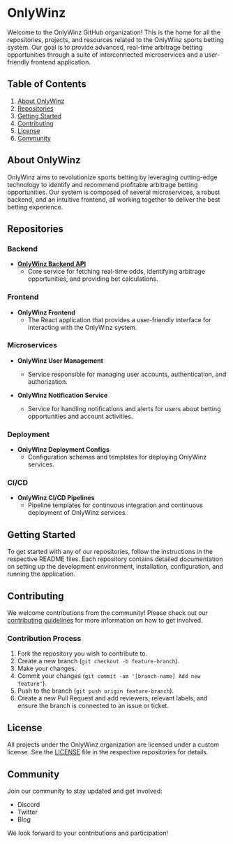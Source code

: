 # OnlyWinz

Welcome to the OnlyWinz GitHub organization! This is the home for all the repositories, projects, and resources related to the OnlyWinz sports betting system. Our goal is to provide advanced, real-time arbitrage betting opportunities through a suite of interconnected microservices and a user-friendly frontend application.

## Table of Contents
1. [About OnlyWinz](#about-onlywinz)
2. [Repositories](#repositories)
3. [Getting Started](#getting-started)
4. [Contributing](#contributing)
5. [License](#license)
6. [Community](#community)

## About OnlyWinz
OnlyWinz aims to revolutionize sports betting by leveraging cutting-edge technology to identify and recommend profitable arbitrage betting opportunities. Our system is composed of several microservices, a robust backend, and an intuitive frontend, all working together to deliver the best betting experience.

## Repositories
### Backend
- **[OnlyWinz Backend API](https://github.com/OnlyWinz/onlywinz-backend)**
  - Core service for fetching real-time odds, identifying arbitrage opportunities, and providing bet calculations.

### Frontend
- **OnlyWinz Frontend**
  - The React application that provides a user-friendly interface for interacting with the OnlyWinz system.

### Microservices
- **OnlyWinz User Management**
  - Service responsible for managing user accounts, authentication, and authorization.

- **OnlyWinz Notification Service**
  - Service for handling notifications and alerts for users about betting opportunities and account activities.

### Deployment
- **OnlyWinz Deployment Configs**
  - Configuration schemas and templates for deploying OnlyWinz services.

### CI/CD
- **OnlyWinz CI/CD Pipelines**
  - Pipeline templates for continuous integration and continuous deployment of OnlyWinz services.

## Getting Started
To get started with any of our repositories, follow the instructions in the respective README files. Each repository contains detailed documentation on setting up the development environment, installation, configuration, and running the application.

## Contributing
We welcome contributions from the community! Please check out our [contributing guidelines](https://github.com/OnlyWinz/.github/CONTRIBUTING.md) for more information on how to get involved.

### Contribution Process
1. Fork the repository you wish to contribute to.
2. Create a new branch (`git checkout -b feature-branch`).
3. Make your changes.
4. Commit your changes (`git commit -am '[branch-name] Add new feature'`).
5. Push to the branch (`git push origin feature-branch`).
6. Create a new Pull Request and add reviewers, relevant labels, and ensure the branch is connected to an issue or ticket.

## License
All projects under the OnlyWinz organization are licensed under a custom license. See the [LICENSE](https://github.com/OnlyWinz/.github/LICENSE) file in the respective repositories for details.

## Community
Join our community to stay updated and get involved:
- Discord
- Twitter
- Blog

We look forward to your contributions and participation!
